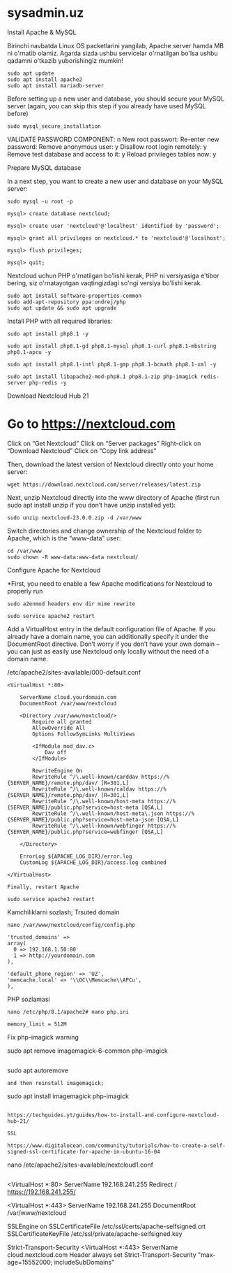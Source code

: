 # sysadmin.uz
Install Apache & MySQL

Birinchi navbatda Linux OS packetlarini yangilab, Apache server hamda MB ni o'rnatib olamiz. Agarda sizda ushbu servicelar o'rnatilgan bo'lsa ushbu qadamni o'tkazib yuborishingiz mumkin!
```
sudo apt update
sudo apt install apache2
sudo apt install mariadb-server
```
Before setting up a new user and database, you should secure your MySQL server (again, you can skip this step if you already have used MySQL before)

```
sudo mysql_secure_installation
```
VALIDATE PASSWORD COMPONENT: n
New root passwort: <YOUR MYSQL PASSWORD>
Re-enter new password: <YOUR MYSQL PASSWORD>
Remove anonymous user: y
Disallow root login remotely: y
Remove test database and access to it: y
Reload privileges tables now: y

Prepare MySQL database

In a next step, you want to create a new user and database on your MySQL server:

```
sudo mysql -u root -p
```
<ENTER YOUR MYSQL PASSWORD>

```
mysql> create database nextcloud;
```
```
mysql> create user 'nextcloud'@'localhost' identified by 'password';
```
```
mysql> grant all privileges on nextcloud.* to 'nextcloud'@'localhost';
```
```
mysql> flush privileges;
```
```
mysql> quit;
```
Nextcloud uchun PHP o'rnatilgan bo'lishi kerak, PHP ni versiyasiga e'tibor bering, siz o'rnatayotgan vaqtingizdagi so'ngi versiya bo'lishi kerak.

```
sudo apt install software-properties-common
sudo add-apt-repository ppa:ondrej/php
sudo apt update && sudo apt upgrade
```

Install PHP with all required libraries:

```
sudo apt install php8.1 -y
```
```
sudo apt install php8.1-gd php8.1-mysql php8.1-curl php8.1-mbstring php8.1-apcu -y
```
```
sudo apt install php8.1-intl php8.1-gmp php8.1-bcmath php8.1-xml -y
```
```
sudo apt install libapache2-mod-php8.1 php8.1-zip php-imagick redis-server php-redis -y
```
Download Nextcloud Hub 21
#  Go to https://nextcloud.com
   Click on “Get Nextcloud”
   Click on “Server packages”
   Right-click on “Download Nextcloud”
   Click on “Copy link address”

Then, download the latest version of Nextcloud directly onto your home server:

```
wget https://download.nextcloud.com/server/releases/latest.zip
```
Next, unzip Nextcloud directly into the www directory of Apache (first run sudo apt install unzip if you don’t have unzip installed yet):

```
sudo unzip nextcloud-23.0.0.zip -d /var/www
```
Switch directories and change ownership of the Nextcloud folder to Apache, which is the “www-data” user:

```
cd /var/www
sudo chown -R www-data:www-data nextcloud/
```
Configure Apache for Nextcloud

*First, you need to enable a few Apache modifications for Nextcloud to properly run

```
sudo a2enmod headers env dir mime rewrite
```
```
sudo service apache2 restart
```
Add a VirtualHost entry in the default configuration file of Apache. If you already have a domain name, you can additionally specify it under the DocumentRoot directive. Don’t worry if you don’t have your own domain – you can just as easily use Nextcloud only locally without the need of a domain name.

/etc/apache2/sites-available/000-default.conf

```
<VirtualHost *:80>

    ServerName cloud.yourdomain.com
    DocumentRoot /var/www/nextcloud

    <Directory /var/www/nextcloud/>
        Require all granted
        AllowOverride All
        Options FollowSymLinks MultiViews

        <IfModule mod_dav.c>
            Dav off
        </IfModule>

        RewriteEngine On
        RewriteRule ^/\.well-known/carddav https://%{SERVER_NAME}/remote.php/dav/ [R=301,L]
        RewriteRule ^/\.well-known/caldav https://%{SERVER_NAME}/remote.php/dav/ [R=301,L]
        RewriteRule ^/\.well-known/host-meta https://%{SERVER_NAME}/public.php?service=host-meta [QSA,L]
        RewriteRule ^/\.well-known/host-meta\.json https://%{SERVER_NAME}/public.php?service=host-meta-json [QSA,L]
        RewriteRule ^/\.well-known/webfinger https://%{SERVER_NAME}/public.php?service=webfinger [QSA,L]

    </Directory>

    ErrorLog ${APACHE_LOG_DIR}/error.log
    CustomLog ${APACHE_LOG_DIR}/access.log combined

</VirtualHost>

Finally, restart Apache

```

```
sudo service apache2 restart
```
Kamchiliklarni sozlash; Trsuted domain

```
nano /var/www/nextcloud/config/config.php
```
```
'trusted_domains' => 
array(
  0 => 192.168.1.50:80
  1 => http://yourdomain.com
),

```
```
'default_phone_region' => 'UZ',
'memcache.local' => '\\OC\\Memcache\\APCu',
),
```

PHP sozlamasi
```
nano /etc/php/8.1/apache2# nano php.ini
```
```
memory_limit = 512M
``` 

Fix php-imagick warning


sudo apt remove imagemagick-6-common php-imagick
```
```
sudo apt autoremove
```
and then reinstall imagemagick;

```
sudo apt install imagemagick php-imagick
```

https://techguides.yt/guides/how-to-install-and-configure-nextcloud-hub-21/

SSL

https://www.digitalocean.com/community/tutorials/how-to-create-a-self-signed-ssl-certificate-for-apache-in-ubuntu-16-04
```
nano /etc/apache2/sites-available/nextcloud1.conf
```

```
<VirtualHost *:80>
   ServerName 192.168.241.255
   Redirect / https://192.168.241.255/
</VirtualHost>

<VirtualHost *:443>
   ServerName 192.168.241.255
   DocumentRoot /var/www/nextcloud

   SSLEngine on
   SSLCertificateFile /etc/ssl/certs/apache-selfsigned.crt
   SSLCertificateKeyFile /etc/ssl/private/apache-selfsigned.key
</VirtualHost>

Strict-Transport-Security
<VirtualHost *:443>
  ServerName cloud.nextcloud.com
    <IfModule mod_headers.c>
      Header always set Strict-Transport-Security "max-age=15552000; includeSubDomains"
    </IfModule>
 </VirtualHost>
```
